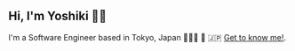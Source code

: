 ## Hi, I'm Yoshiki 👋🏼

I'm a Software Engineer based in Tokyo, Japan 👨🏻‍💻 🗼 🇯🇵
[Get to know me!](https://www.linkedin.com/in/yoshiki-bell/).
